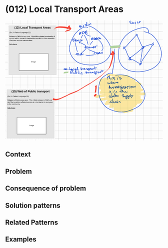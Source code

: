 # (012) Local Transport Areas

![](images/image001.png)

## Context


## Problem


## Consequence of problem


## Solution patterns


## Related Patterns


## Examples


<links to examples>